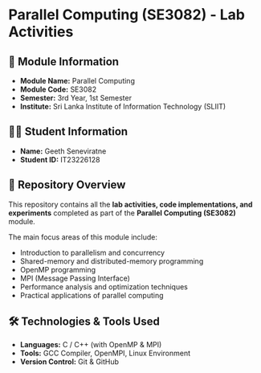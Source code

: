 # Parallel Computing (SE3082) - Lab Activities  

## 📌 Module Information  
- **Module Name:** Parallel Computing  
- **Module Code:** SE3082  
- **Semester:** 3rd Year, 1st Semester  
- **Institute:** Sri Lanka Institute of Information Technology (SLIIT)  

## 👨‍🎓 Student Information  
- **Name:** Geeth Seneviratne  
- **Student ID:** IT23226128  

## 📂 Repository Overview  
This repository contains all the **lab activities, code implementations, and experiments** completed as part of the **Parallel Computing (SE3082)** module.  

The main focus areas of this module include:  
- Introduction to parallelism and concurrency  
- Shared-memory and distributed-memory programming  
- OpenMP programming  
- MPI (Message Passing Interface)  
- Performance analysis and optimization techniques  
- Practical applications of parallel computing  

## 🛠️ Technologies & Tools Used  
- **Languages:** C / C++ (with OpenMP & MPI)  
- **Tools:** GCC Compiler, OpenMPI, Linux Environment  
- **Version Control:** Git & GitHub  
